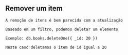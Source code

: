 ## Remover um item

```
A remoção de itens é bem parecida com a atualização
```

```
Baseado em um filtro, podemos deletar um elemento
```

```
Exemplo: db.books.deleteOne({ _id: 20 })
```

```
Neste caso deletamos o item de id igual a 20
```
